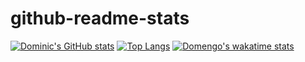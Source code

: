 # github-readme-stats
[![Dominic's GitHub stats](https://github-readme-stats.vercel.app/api?username=Domengo&show_icons=true)](https://github.com/anuraghazra/github-readme-stats)
[![Top Langs](https://github-readme-stats.vercel.app/api/top-langs/?username=Domengo&show_icons=true)](https://github.com/Domengo/github-readme-stats)
[![Domengo's wakatime stats](https://github-readme-stats.vercel.app/api/wakatime?username=Domengo&show_icons=true)](https://github.com/Domengo/github-readme-stats)
<!--START_SECTION:waka-->
<!--END_SECTION:waka-->


